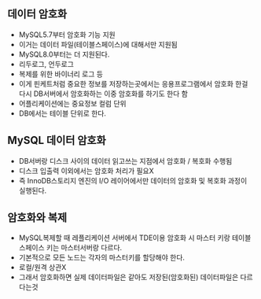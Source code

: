 ## 데이터 암호화

- MySQL5.7부터 암호화 기능 지원
- 이거는 데이터 파일(테이블스페이스)에 대해서만 지원됨
- MySQL8.0부터는 더 지원된다.
- 리두로그, 언두로그
- 복제를 위한 바이너리 로그 등
- 이게 핀케트처럼 중요한 정보를 저장하는곳에서는 응용프로그램에서 암호화 한걸 다시 DB서버에서 암호화하는 이중 암호화를 하기도 한다 함
- 어플리케이션에는 중요정보 컬럼 단위
- DB에서는 테이블 단위로 한다.

## MySQL 데이터 암호화
- DB서버랑 디스크 사이의 데이터 읽고쓰는 지점에서 암호화 / 복호화 수행됨
- 디스크 입출력 이외에서는 암호화 처리가 필요X
- 즉 InnoDB스토리지 엔진의 I/O 레이어에서만 데이터의 암호화 및 복호화 과정이 실행된다.

## 암호화와 복제
- MySQL복제할 때 레플리케이션 서버에서 TDE이용 암호화 시 마스터 키랑 테이블스페이스 키는 마스터서버랑 다르다.
- 기본적으로 모든 노드는 각자의 마스터키를 할당해야 한다.
- 로컬/원격 상관X
- 그래서 암호화하면 실제 데이터파일은 같아도 저장된(암호화된) 데이터파일은 다르다는것
